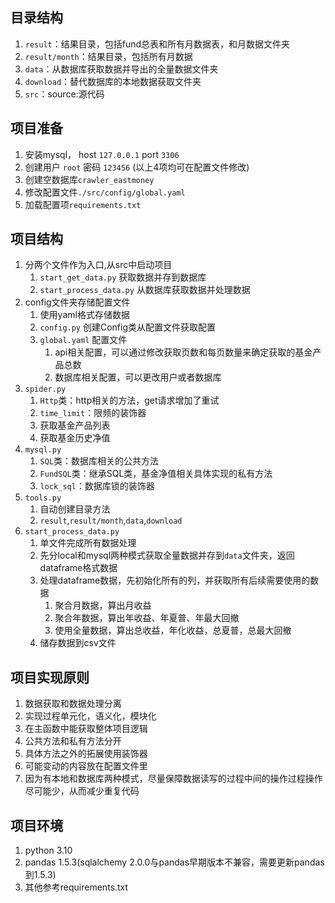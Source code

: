 ## 目录结构
1. `result`：结果目录，包括fund总表和所有月数据表，和月数据文件夹
2. `result/month`：结果目录，包括所有月数据
3. `data`：从数据库获取数据并导出的全量数据文件夹
4. `download`：替代数据库的本地数据获取文件夹
5. `src`：source:源代码
## 项目准备
1. 安装mysql， host `127.0.0.1` port `3306`
2. 创建用户 `root` 密码 `123456` (以上4项均可在配置文件修改)
3. 创建空数据库`crawler_eastmoney`
4. 修改配置文件`./src/config/global.yaml`
5. 加载配置项`requirements.txt`
## 项目结构
1. 分两个文件作为入口,从src中启动项目
   1. `start_get_data.py` 获取数据并存到数据库
   2. `start_process_data.py` 从数据库获取数据并处理数据
2. config文件夹存储配置文件
   1. 使用yaml格式存储数据
   2. `config.py` 创建Config类从配置文件获取配置
   3. `global.yaml` 配置文件
      1. api相关配置，可以通过修改获取页数和每页数量来确定获取的基金产品总数
      2. 数据库相关配置，可以更改用户或者数据库
3. `spider.py`
   1. `Http`类：http相关的方法，get请求增加了重试
   2. `time_limit`：限频的装饰器
   3. 获取基金产品列表
   4. 获取基金历史净值
4. `mysql.py`
   1. `SQL`类：数据库相关的公共方法
   2. `FundSQL`类：继承SQL类，基金净值相关具体实现的私有方法
   3. `lock_sql`：数据库锁的装饰器
5. `tools.py`
   1. 自动创建目录方法
   2. `result`,`result/month`,`data`,`download`
6. `start_process_data.py`
   1. 单文件完成所有数据处理
   2. 先分local和mysql两种模式获取全量数据并存到`data`文件夹，返回dataframe格式数据
   3. 处理dataframe数据，先初始化所有的列，并获取所有后续需要使用的数据
      1. 聚合月数据，算出月收益
      2. 聚合年数据，算出年收益、年夏普、年最大回撤
      3. 使用全量数据，算出总收益，年化收益，总夏普，总最大回撤
   4. 储存数据到csv文件
## 项目实现原则
1. 数据获取和数据处理分离
2. 实现过程单元化，语义化，模块化
3. 在主函数中能获取整体项目逻辑
4. 公共方法和私有方法分开
5. 具体方法之外的拓展使用装饰器
6. 可能变动的内容放在配置文件里
7. 因为有本地和数据库两种模式，尽量保障数据读写的过程中间的操作过程操作尽可能少，从而减少重复代码
   
## 项目环境
1. python 3.10
2. pandas 1.5.3(sqlalchemy 2.0.0与pandas早期版本不兼容，需要更新pandas到1.5.3)
3. 其他参考requirements.txt
